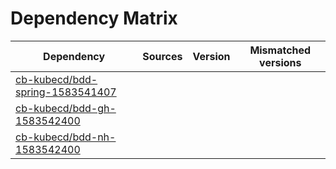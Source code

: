 # Dependency Matrix

Dependency | Sources | Version | Mismatched versions
---------- | ------- | ------- | -------------------
[cb-kubecd/bdd-spring-1583541407](https://github.com/cb-kubecd/bdd-spring-1583541407.git) |  | []() | 
[cb-kubecd/bdd-gh-1583542400](https://github.com/cb-kubecd/bdd-gh-1583542400.git) |  | []() | 
[cb-kubecd/bdd-nh-1583542400](https://github.com/cb-kubecd/bdd-nh-1583542400.git) |  | []() | 
